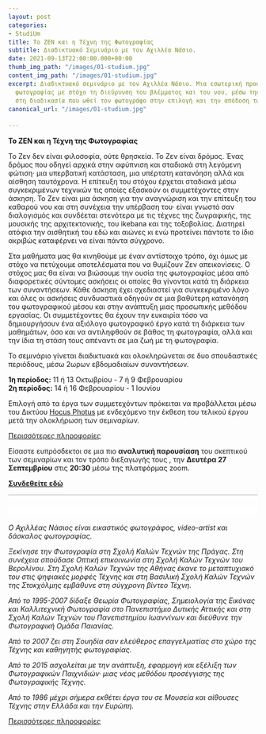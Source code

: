 ```yaml
---
layout: post
categories:
- StudiUm
title: Το ΖΕΝ και η Τέχνη της Φωτογραφίας
subtitle: Διαδικτυακό Σεμινάριο με τον Αχιλλέα Νάσιο.
date: 2021-09-13T22:00:00.000+00:00
thumb_img_path: "/images/01-studium.jpg"
content_img_path: "/images/01-studium.jpg"
excerpt: Διαδικτυακό σεμινάριο με τον Αχιλλέα Νάσιο. Μια εσωτερική προσέγγιση της
  φωτογραφίας με στόχο τη διεύρυνση του βλέμματος και του νου, μέσω της εμβάθυνσης
  στη διαδικασία που ωθεί τον φωτογράφο στην επιλογή και την απόδοση των θεμάτων του.
canonical_url: "/images/01-studium.jpg"

---
```

**Το ΖΕΝ και η Τέχνη της Φωτογραφίας**

Το Ζεν δεν είναι φιλοσοφία, ούτε θρησκεία. Το Ζεν είναι δρόμος. Ένας δρόμος που οδηγεί αρχικά στην αφύπνιση και σταδιακά στη λεγόμενη φώτιση· μια υπερβατική κατάσταση, μια υπέρτατη κατανόηση αλλά και αίσθηση ταυτόχρονα. Η επίτευξη του στόχου έρχεται σταδιακά μέσω συγκεκριμένων τεχνικών τις οποίες εξασκούν οι συμμετέχοντες στην άσκηση. Το Ζεν είναι μια άσκηση για την αναγνώριση και την επίτευξη του καθαρού νου και στη συνέχεια την υπέρβαση του· είναι γνωστό σαν διαλογισμός και συνδέεται στενότερα με τις τέχνες της ζωγραφικής, της μουσικής της αρχιτεκτονικής, του ikebana και της τοξοβολίας. Διατηρεί ατόφια την αισθητική του εδώ και αιώνες κι ενώ προτείνει πάντοτε το ίδιο ακριβώς καταφέρνει να είναι πάντα σύγχρονο.

Στα μαθήματα μας θα κινηθούμε με έναν αντίστοιχο τρόπο, όχι όμως με στόχο να πετύχουμε αποτελέσματα που να θυμίζουν Ζεν απεικονίσεις. Ο στόχος μας θα είναι να βιώσουμε την ουσία της φωτογραφίας μέσα από διαφορετικές σύντομες ασκήσεις οι οποίες θα γίνονται κατά τη διάρκεια των συναντήσεων. Κάθε άσκηση έχει σχεδιαστεί για συγκεκριμένο λόγο και όλες οι ασκήσεις συνδυαστικά οδηγούν σε μια βαθύτερη κατανόηση του φωτογραφικού μέσου και στην ανάπτυξη μιας προσωπικής μεθόδου εργασίας. Οι συμμετέχοντες θα έχουν την ευκαιρία τόσο να δημιουργήσουν ένα αξιόλογο φωτογραφικό έργο κατά τη διάρκεια των μαθημάτων, όσο και να αντιληφθούν σε βάθος τη φωτογραφία, αλλά και την ίδια τη στάση τους απέναντι σε μια ζωή με τη φωτογραφία.

Το σεμινάριο γίνεται διαδικτυακά και ολοκληρώνεται σε δυο  σπουδαστικές περιόδους, μέσω 2ωρων εβδομαδιαίων συναντήσεων.

**1η περίοδος:** 11 ή 13 Οκτωβρίου - 7 ή 9 Φεβρουαρίου  
**2η περίοδος:** 14 ή 16 Φεβρουαρίου - 1 Ιουνίου

Επιλογή από τα έργα των συμμετεχόντων πρόκειται να προβάλλεται μέσω του Δικτύου <a href="https://hocusphotus.com/blog" target="blank"> Hocus Photus</a> με ενδεχόμενο την έκθεση του τελικού έργου μετά την ολοκλήρωση των σεμιναρίων.

<a href="https://hocusphotus.com/contact/" target="blank"> Περισσότερες πληροφορίες</a>

Είσαστε ευπρόσδεκτοι σε μια πιο **αναλυτική παρουσίαση** του σκεπτικού των σεμιναρίων και τον τρόπο διεξαγωγής τους , την **Δευτέρα 27 Σεπτεμβρίου** στις **20:30** μέσω της πλατφόρμας zoom.

<a href="https://us02web.zoom.us/j/82659738867?pwd=RllwcEt6ZTZ4bkJZbDVrdU5PY0d2UT09" target="blank"> **Συνδεθείτε εδώ**</a>

![](/images/bwok-2.jpg)

_Ο Αχιλλέας Νάσιος είναι εικαστικός φωτογράφος, video-artist και δάσκαλος φωτογραφίας._

_Ξεκίνησε την Φωτογραφία στη Σχολή Καλών Τεχνών της Πράγας. Στη συνέχεια σπούδασε Οπτική επικοινωνία στη Σχολή Καλών Τεχνών του Βερολίνου. Στη Σχολή Καλών Τεχνών της Αθήνας έκανε το μεταπτυχιακό του στις ψηφιακές μορφές Τέχνης και στη Βασιλική Σχολή Καλών Τεχνών της Στοκχόλμης εμβάθυνε στη σύγχρονη βίντεο Τέχνη._

_Από το 1995-2007 δίδαξε Θεωρία Φωτογραφίας, Σημειολογία της Εικόνας και Καλλιτεχνική Φωτογραφία στο Πανεπιστήμιο Δυτικής Αττικής και στη Σχολή Καλών Τεχνών του Πανεπιστημίου Ιωαννίνων και διεύθυνε την Φωτογραφική Ομάδα Παιανίας._

_Από το 2007 ζει στη Σουηδία σαν ελεύθερος επαγγελματίας στο χώρο της Τέχνης και καθηγητής φωτογραφίας._

_Από το 2015 ασχολείται με την ανάπτυξη, εφαρμογή και εξέλιξη των Φωτογραφικών Παιχνιδιών· μιας νέας μεθόδου προσέγγισης της Φωτογραφικής Τέχνης._

_Από το 1986 μέχρι σήμερα εκθέτει έργα του σε Μουσεία και αίθουσες Τέχνης στην Ελλάδα και την Ευρώπη._

<a href="https://anikon.org/about/" target="blank"> Περισσότερες πληροφορίες</a>